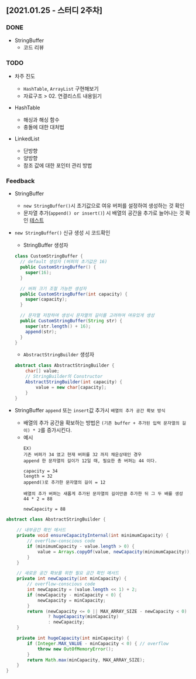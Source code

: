 ## [2021.01.25 - 스터디 2주차]

### DONE

- StringBuffer
    - 코드 리뷰

### TODO

- 차주 진도
    - `HashTable`, `ArrayList` 구현해보기
    - 자료구조 > 02. 연결리스트 내용읽기

- HashTable
    - 해싱과 해싱 함수
    - 충돌에 대한 대처법

- LinkedList
    - 단방향
    - 양방향
    - 참조 값에 대한 포인터 관리 방법

### Feedback

- StringBuffer
    - `new StringBuffer()`시 초기값으로 여유 버퍼를 설정하여 생성하는 것 확인
    - 문자열 추가(`append() or insert()`) 시 배열의 공간을 추가로 늘어나는 것
      확인 [테스트](/src/test/java/kr/seok/study/CustomStringBufferTest.java)

- `new StringBuffer()` 신규 생성 시 코드확인
    - StringBuffer 생성자
  ```java
  class CustomStringBuffer {
    // default 생성자 (버퍼의 초기값은 16)
    public CustomStringBuffer() {
      super(16);
    }
  
    // 버퍼 크기 조절 가능한 생성자
    public CustomStringBuffer(int capacity) {
      super(capacity);
    }
  
    // 문자열 저장하여 생성시 문자열의 길이를 고려하여 여유있게 생성
    public CustomStringBuffer(String str) {
      super(str.length() + 16);
      append(str);
    }
  }
  ```

    - `AbstractStringBuilder` 생성자
  ```java
  abstract class AbstractStringBuilder {
      char[] value;
      // StringBuilder의 Constructor
      AbstractStringBuilder(int capacity) {
          value = new char[capacity];
      }
  }
  ```

- StringBuffer `append` 또는 `insert`값 추가시 `배열의 추가 공간 확보 방식`
    - 배열의 추가 공간을 확보하는 방법은 `(기존 buffer + 추가된 입력 문자열의 길이) * 2`를 증가시킨다.
    - 예시
      ```text
      EX) 
      기존 버퍼가 34 였고 현재 버퍼를 32 까지 채운상태인 경우
      append 한 문자열의 길이가 12일 때, 필요한 총 버퍼는 44 이다.
      
      capacity = 34
      length = 32
      append()로 추가한 문자열의 길이 = 12
      
      배열의 추가 버퍼는 새롭게 추가된 문자열의 길이만큼 추가한 뒤 그 두 배를 생성
      44 * 2 = 88
      
      newCapacity = 88
      ```

```java
abstract class AbstractStringBuilder {
    
    // 내부공간 확인 메서드
    private void ensureCapacityInternal(int minimumCapacity) {
        // overflow-conscious code
        if (minimumCapacity - value.length > 0) {
            value = Arrays.copyOf(value, newCapacity(minimumCapacity));
        }
    }

    // 새로운 공간 확보를 위한 필요 공간 확인 메서드
    private int newCapacity(int minCapacity) {
        // overflow-conscious code
        int newCapacity = (value.length << 1) + 2;
        if (newCapacity - minCapacity < 0) {
            newCapacity = minCapacity;
        }
        return (newCapacity <= 0 || MAX_ARRAY_SIZE - newCapacity < 0)
                ? hugeCapacity(minCapacity)
                : newCapacity;
    }

    private int hugeCapacity(int minCapacity) {
        if (Integer.MAX_VALUE - minCapacity < 0) { // overflow
            throw new OutOfMemoryError();
        }
        return Math.max(minCapacity, MAX_ARRAY_SIZE);
    }
}
```
